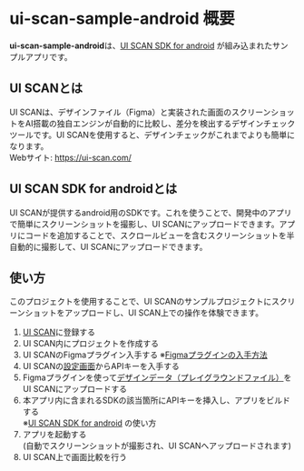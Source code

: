 # ui-scan-sample-android 概要

**ui-scan-sample-android**は、[UI SCAN SDK for android](https://github.com/xtone/ui-scan-android-sdk) が組み込まれたサンプルアプリです。

## UI SCANとは
UI SCANは、デザインファイル（Figma）と実装された画面のスクリーンショットをAI搭載の独自エンジンが自動的に比較し、差分を検出するデザインチェックツールです。UI SCANを使用すると、デザインチェックがこれまでよりも簡単になります。  
   Webサイト: https://ui-scan.com/


## UI SCAN SDK for androidとは
UI SCANが提供するandroid用のSDKです。これを使うことで、開発中のアプリで簡単にスクリーンショットを撮影し、UI SCANにアップロードできます。アプリにコードを追加することで、スクロールビューを含むスクリーンショットを半自動的に撮影して、UI SCANにアップロードできます。


## 使い方
このプロジェクトを使用することで、UI SCANのサンプルプロジェクトにスクリーンショットをアップロードし、UI SCAN上での操作を体験できます。

1. [UI SCAN](https://ui-scan.com/)に登録する
2. UI SCAN内にプロジェクトを作成する
3. UI SCANのFigmaプラグイン入手する
   ※[Figmaプラグインの入手方法](https://help.ui-scan.com/ja/import-designs/figma-plugin)
6. UI SCANの[設定画面](https://app.ui-scan.com/account/apikey/)からAPIキーを入手する
7. Figmaプラグインを使って[デザインデータ（プレイグラウンドファイル）](https://www.figma.com/community/plugin/1385487013070073340/ui-scan-design-uploader)をUI SCANにアップロードする
8. 本アプリ内に含まれるSDKの該当箇所にAPIキーを挿入し、アプリをビルドする  
   ※[UI SCAN SDK for android](https://github.com/xtone/ui-scan-android-sdk) の使い方
9. アプリを起動する  
   (自動でスクリーンショットが撮影され、UI SCANへアップロードされます)
10. UI SCAN上で画面比較を行う
